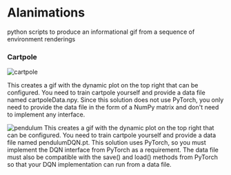 # AIanimations
python scripts to produce an informational gif from a sequence of environment renderings

### Cartpole

![cartpole](https://github.com/JackBosco/AIanimations/blob/main/cartpole.gif)

This creates a gif with the dynamic plot on the top right that can be configured.
You need to train cartpole yourself and provide a data file named cartpoleData.npy.
Since this solution does not use PyTorch, you only need to provide the data file
in the form of a NumPy matrix and don't need to implement any interface.

![pendulum](https://github.com/JackBosco/AIanimations/blob/main/pendulum.gif)
This creates a gif with the dynamic plot on the top right that can be configured.
You need to train cartpole yourself and provide a data file named pendulumDQN.pt.
This solution uses PyTorch, so you must implement the DQN interface from PyTorch
as a requirement. The data file must also be compatible with the save() and load()
methods from PyTorch so that your DQN implementation can run from a data file.